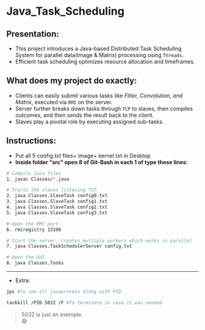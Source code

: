 # Java_Task_Scheduling

## Presentation:
- This project introduces a Java-based Distributed Task Scheduling System for parallel data(Image & Matrix) processing using `Threads`. 
- Efficient task scheduling optimizes resource allocation and timeframes. 

## What does my project do exactly:
- Clients can easily submit various tasks like *Filter, Convolution, and Matrix*, executed via `RMI` on the server. 
- Server further breaks down tasks through `TCP` to slaves, then compiles outcomes, and then sends the result back to the client.
- Slaves play a pivotal role by executing assigned sub-tasks.

## Instructions:  
- Put all 5 config.txt files+ image+ kernel.txt in Desktop
- **Inside folder "src" open 8 of Git-Bash in each 1 of type these lines:** 
```bash
# Compile Java files
1. javac Classes/*.java 

# Starts the slaves listening TCP
2. java Classes.SlaveTask config0.txt
3. java Classes.SlaveTask config1.txt
4. java Classes.SlaveTask config2.txt
5. java Classes.SlaveTask config3.txt

# Open the RMI port
6. rmiregistry 13190

# Start the server, creates multiple workers which works in parallel
7. java Classes.TaskSchedulerServer config.txt

# Open the GUI
8. java Classes.Tasks
```

-------------------
- Extra:
```bash
jps #To see all javaprocess along with PID
```
```bash
taskkill /PID 5032 /F #To terminate in case it was needed
```
> 5032 is just an exemple. <br/>
:smile:
